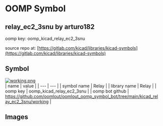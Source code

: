 # OOMP Symbol  
## relay_ec2_3snu  by arturo182  
  
oomp key: oomp_kicad_relay_ec2_3snu  
  
source repo at: [https://gitlab.com/kicad/libraries/kicad-symbols](https://gitlab.com/kicad/libraries/kicad-symbols)  
## Symbol  
  
[![working.png](working_600.png)](working.png)  
| name | value | 
| --- | --- | 
| symbol name | Relay | 
| library name | Relay | 
| oomp key | oomp_kicad_relay_ec2_3snu | 
| oomp bot github | https://github.com/oomlout/oomlout_oomp_symbol_bot/tree/main/kicad_relay_ec2_3snu/working | 
## Images  
